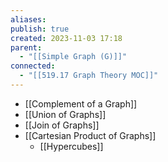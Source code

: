```yaml
---
aliases: 
publish: true
created: 2023-11-03 17:18
parent:
  - "[[Simple Graph (G)]]"
connected:
  - "[[519.17 Graph Theory MOC]]"
---
```

- [[Complement of a Graph]]
- [[Union of Graphs]]
- [[Join of Graphs]]
- [[Cartesian Product of Graphs]]
	- [[Hypercubes]]












